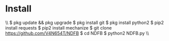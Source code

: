 # Install
\\\\
$ pkg update && pkg upgrade
$ pkg install git
$ pkg install python2
$ pip2 install requests
$ pip2 install mechanize
$ git clone https://github.com/V4N654T/NDFB
$ cd NDFB
$ python2 NDFB.py
\\\\
